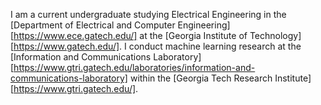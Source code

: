 I am a current undergraduate studying Electrical Engineering in the [Department of Electrical and Computer Engineering][https://www.ece.gatech.edu/] at the [Georgia Institute of Technology][https://www.gatech.edu/]. I conduct machine learning research at the [Information and Communications Laboratory][https://www.gtri.gatech.edu/laboratories/information-and-communications-laboratory] within the [Georgia Tech Research Institute][https://www.gtri.gatech.edu/].
